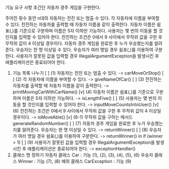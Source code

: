 기능 요구 사항
초간단 자동차 경주 게임을 구현한다.

주어진 횟수 동안 n대의 자동차는 전진 또는 멈출 수 있다.
각 자동차에 이름을 부여할 수 있다. 
전진하는 자동차를 출력할 때 자동차 이름을 같이 출력한다.
자동차 이름은 쉼표(,)를 기준으로 구분하며 이름은 5자 이하만 가능하다.
사용자는 몇 번의 이동을 할 것인지를 입력할 수 있어야 한다.
전진하는 조건은 0에서 9 사이에서 무작위 값을 구한 후 무작위 값이 4 이상일 경우이다.
자동차 경주 게임을 완료한 후 누가 우승했는지를 알려준다. 우승자는 한 명 이상일 수 있다.
우승자가 여러 명일 경우 쉼표(,)를 이용하여 구분한다.
사용자가 잘못된 값을 입력할 경우 IllegalArgumentException을 발생시킨 후 애플리케이션은 종료되어야 한다.

1. 기능 목록 나누기
   [ ] (1) 자동차는 전진 또는 멈출 수 있다. -> carMoveOrStop()
   [ ] (2) 각 자동차에 이름을 부여할 수 있다. -> giveNameOfCar()
   [ ] (3) 전진하는 자동차를 출력할 때 자동차 이름을 같이 출력한다. -> printMovingCarWithCarName()
   [v] (4) 자동차 이름은 쉼표(,)를 기준으로 구분하며 이름은 5자 이하만 가능하다. -> isLengthFive()
   [ ] (5) 사용자는 몇 번의 이동을 할 것인지를 입력할 수 있어야 한다. -> inputMoveCountsIntoUser()
   [v] (6) 전진하는 조건은 0에서 9 사이에서 무작위 값을 구한 후 무작위 값이 4 이상일 경우이다. -> isMoveAble()
       [v] (6-1) 무작위 값을 구하는 메서드 generateRandomNumber()
   [ ] (7) 자동차 경주 게임을 완료한 후 누가 우승했는지를 알려준다. 우승자는 한 명 이상일 수 있다. -> returnWinner()
   [ ] (8) 우승자가 여러 명일 경우 쉼표(,)를 이용하여 구분한다. -> returnWinner() in if (winner > 1)
   [ ] (9) 사용자가 잘못된 값을 입력할 경우 IllegalArgumentException을 발생시킨 후 애플리케이션은 종료되어야 한다. -> exceptionHandler()
2. 클래스 명 정하기
    자동차 클래스 Car : 기능 (1), (2), (3), (4), (5), (6)
    우승자 클래스 Winner : 기능 (7), (8)
    예외 클래스 CarException : 기능 (9)

    
